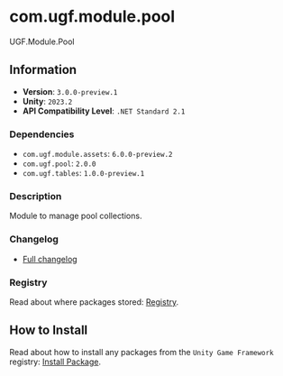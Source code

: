 # com.ugf.module.pool

UGF.Module.Pool

## Information

- **Version**: `3.0.0-preview.1`
- **Unity**: `2023.2`
- **API Compatibility Level**: `.NET Standard 2.1`

### Dependencies

- `com.ugf.module.assets`: `6.0.0-preview.2`
- `com.ugf.pool`: `2.0.0`
- `com.ugf.tables`: `1.0.0-preview.1`


### Description

Module to manage pool collections.

### Changelog

- [Full changelog](changelog.md)

### Registry

Read about where packages stored: [Registry](https://github.com/unity-game-framework/organization/blob/main/docs/registry.md).

## How to Install

Read about how to install any packages from the `Unity Game Framework` registry: [Install Package](https://github.com/unity-game-framework/organization/blob/main/docs/install-packages.md).
